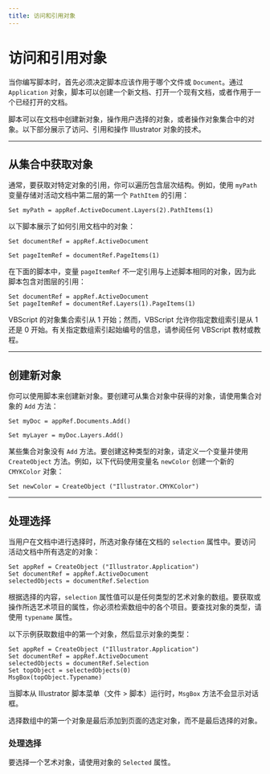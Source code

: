```yaml
---
title: 访问和引用对象
---
```

# 访问和引用对象

当你编写脚本时，首先必须决定脚本应该作用于哪个文件或 `Document`。通过 `Application` 对象，脚本可以创建一个新文档、打开一个现有文档，或者作用于一个已经打开的文档。

脚本可以在文档中创建新对象，操作用户选择的对象，或者操作对象集合中的对象。以下部分展示了访问、引用和操作 Illustrator 对象的技术。

---

## 从集合中获取对象

通常，要获取对特定对象的引用，你可以遍历包含层次结构。例如，使用 `myPath` 变量存储对活动文档中第二层的第一个 `PathItem` 的引用：

```vbscript
Set myPath = appRef.ActiveDocument.Layers(2).PathItems(1)
```

以下脚本展示了如何引用文档中的对象：

```vbscript
Set documentRef = appRef.ActiveDocument

Set pageItemRef = documentRef.PageItems(1)
```

在下面的脚本中，变量 `pageItemRef` 不一定引用与上述脚本相同的对象，因为此脚本包含对图层的引用：

```vbscript
Set documentRef = appRef.ActiveDocument
Set pageItemRef = documentRef.Layers(1).PageItems(1)
```

VBScript 的对象集合索引从 1 开始；然而，VBScript 允许你指定数组索引是从 1 还是 0 开始。有关指定数组索引起始编号的信息，请参阅任何 VBScript 教材或教程。

---

## 创建新对象

你可以使用脚本来创建新对象。要创建可从集合对象中获得的对象，请使用集合对象的 `Add` 方法：

```vbscript
Set myDoc = appRef.Documents.Add()

Set myLayer = myDoc.Layers.Add()
```

某些集合对象没有 `Add` 方法。要创建这种类型的对象，请定义一个变量并使用 `CreateObject` 方法。例如，以下代码使用变量名 `newColor` 创建一个新的 `CMYKColor` 对象：

```vbscript
Set newColor = CreateObject ("Illustrator.CMYKColor")
```

---

## 处理选择

当用户在文档中进行选择时，所选对象存储在文档的 `selection` 属性中。要访问活动文档中所有选定的对象：

```vbscript
Set appRef = CreateObject ("Illustrator.Application")
Set documentRef = appRef.ActiveDocument
selectedObjects = documentRef.Selection
```

根据选择的内容，`selection` 属性值可以是任何类型的艺术对象的数组。要获取或操作所选艺术项目的属性，你必须检索数组中的各个项目。要查找对象的类型，请使用 `typename` 属性。

以下示例获取数组中的第一个对象，然后显示对象的类型：

```vbscript
Set appRef = CreateObject ("Illustrator.Application")
Set documentRef = appRef.ActiveDocument
selectedObjects = documentRef.Selection
Set topObject = selectedObjects(0)
MsgBox(topObject.Typename)
```

当脚本从 Illustrator 脚本菜单（文件 > 脚本）运行时，`MsgBox` 方法不会显示对话框。

选择数组中的第一个对象是最后添加到页面的选定对象，而不是最后选择的对象。

### 处理选择

要选择一个艺术对象，请使用对象的 `Selected` 属性。
